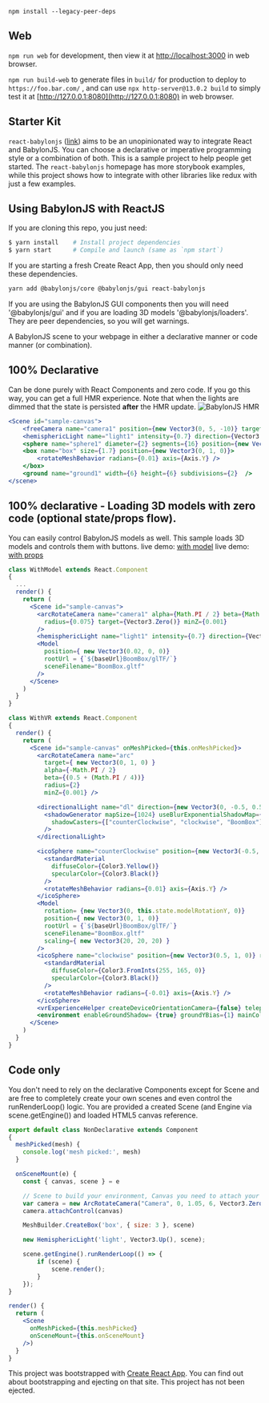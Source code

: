 ```
npm install --legacy-peer-deps
```
## Web
`npm run web` for development, then view it at [http://localhost:3000](http://localhost:3000) in web browser.

`npm run build-web` to generate files in `build/` for production to deploy to `https://foo.bar.com/` , and can use `npx http-server@13.0.2 build` to simply test it at [http://127.0.0.1:8080](http://127.0.0.1:8080) in web browser.

## Starter Kit
`react-babylonjs` ([link](https://github.com/brianzinn/react-babylonjs)) aims to be an unopinionated way to integrate React and BabylonJS.  You can choose a declarative or imperative programming style or a combination of both.  This is a sample project to help people get started.  The `react-babylonjs` homepage has more storybook examples, while this project shows how to integrate with other libraries like redux with just a few examples.

## Using BabylonJS with ReactJS

If you are cloning this repo, you just need:
```bash
$ yarn install    # Install project dependencies
$ yarn start      # Compile and launch (same as `npm start`)
```

If you are starting a fresh Create React App, then you should only need these dependencies.
```csh
yarn add @babylonjs/core @babylonjs/gui react-babylonjs
```

If you are using the BabylonJS GUI components then you will need '@babylonjs/gui' and if you are loading 3D models '@babylonjs/loaders'.  They are peer dependencies, so you will get warnings.

A BabylonJS scene to your webpage in either a declarative manner or code manner (or combination).

## 100% Declarative
Can be done purely with React Components and zero code.  If you go this way, you can get a full HMR experience.  Note that when the lights are dimmed that the state is persisted **after** the HMR update.
![BabylonJS HMR](https://raw.githubusercontent.com/brianzinn/react-babylonjs/master/media/react-babylonjs-hmr.gif)
```jsx
<Scene id="sample-canvas">
    <freeCamera name="camera1" position={new Vector3(0, 5, -10)} target={Vector3.Zero()} />
    <hemisphericLight name="light1" intensity={0.7} direction={Vector3.Up()} />
    <sphere name="sphere1" diameter={2} segments={16} position={new Vector3(0, 1, 0)} />
    <box name="box" size={1.7} position={new Vector3(0, 1, 0)}>
        <rotateMeshBehavior radians={0.01} axis={Axis.Y} />
    </box>
    <ground name="ground1" width={6} height={6} subdivisions={2}  />
</scene>
```

## 100% declarative - Loading 3D models with zero code (optional state/props flow).
You can easily control BabylonJS models as well.  This sample loads 3D models and controls them with buttons.
live demo: [with model](https://brianzinn.github.io/create-react-app-babylonjs/withModel)
live demo: [with props](https://brianzinn.github.io/create-react-app-babylonjs/withProps)
```jsx
class WithModel extends React.Component 
{
  ...
  render() {
    return (
      <Scene id="sample-canvas">
        <arcRotateCamera name="camera1" alpha={Math.PI / 2} beta={Math.PI / 2}
          radius={0.075} target={Vector3.Zero()} minZ={0.001}
        />
        <hemisphericLight name="light1" intensity={0.7} direction={Vector3.Up()} />
        <Model
          position={ new Vector3(0.02, 0, 0)}
          rootUrl = {`${baseUrl}BoomBox/glTF/`}
          sceneFilename="BoomBox.gltf"
        />
      </Scene>
    )
  }
}
```

```jsx
class WithVR extends React.Component
{
  render() {
    return (
      <Scene id="sample-canvas" onMeshPicked={this.onMeshPicked}>
        <arcRotateCamera name="arc"
          target={ new Vector3(0, 1, 0) }
          alpha={-Math.PI / 2}
          beta={(0.5 + (Math.PI / 4))}
          radius={2}
          minZ={0.001} />

        <directionalLight name="dl" direction={new Vector3(0, -0.5, 0.5)} position = {new Vector3(0, 2, 0.5)}>
          <shadowGenerator mapSize={1024} useBlurExponentialShadowMap={true} blurKernel={32}
            shadowCasters={["counterClockwise", "clockwise", "BoomBox"]}
          />
        </directionalLight>

        <icoSphere name="counterClockwise" position={new Vector3(-0.5, 1, 0)} radius={0.2} flat={true} subdivisions={1}>
          <standardMaterial
            diffuseColor={Color3.Yellow()}
            specularColor={Color3.Black()}
          />
          <rotateMeshBehavior radians={0.01} axis={Axis.Y} />
        </icoSphere>
        <Model
          rotation= {new Vector3(0, this.state.modelRotationY, 0)}
          position={ new Vector3(0, 1, 0)}
          rootUrl = {`${baseUrl}BoomBox/glTF/`}
          sceneFilename="BoomBox.gltf"
          scaling={ new Vector3(20, 20, 20) }
        />
        <icoSphere name="clockwise" position={new Vector3(0.5, 1, 0)} radius={0.2} flat={true} subdivisions={1}>
          <standardMaterial
            diffuseColor={Color3.FromInts(255, 165, 0)}
            specularColor={Color3.Black()}
          />
          <rotateMeshBehavior radians={-0.01} axis={Axis.Y} />
        </icoSphere>
        <vrExperienceHelper createDeviceOrientationCamera={false} teleportEnvironmentGround={true} />
        <environment enableGroundShadow= {true} groundYBias={1} mainColor={Color3.FromHexString("#74b9ff")} />
      </Scene>
    )
  }
}
```

## Code only
You don't need to rely on the declarative Components except for Scene and are free to completely create your own scenes and even control the runRenderLoop() logic.  You are provided a created Scene (and Engine via scene.getEngine()) and loaded HTML5 canvas reference.
```jsx
export default class NonDeclarative extends Component 
{
  meshPicked(mesh) {
    console.log('mesh picked:', mesh)
  }

  onSceneMount(e) {
    const { canvas, scene } = e

    // Scene to build your environment, Canvas you need to attach your camera.       
    var camera = new ArcRotateCamera("Camera", 0, 1.05, 6, Vector3.Zero(), scene)
    camera.attachControl(canvas)

    MeshBuilder.CreateBox('box', { size: 3 }, scene)

    new HemisphericLight('light', Vector3.Up(), scene);

    scene.getEngine().runRenderLoop(() => {
        if (scene) {
            scene.render();
        }
    });
}

render() {
  return (
    <Scene
      onMeshPicked={this.meshPicked}
      onSceneMount={this.onSceneMount}
    />)
  }
}
```

This project was bootstrapped with [Create React App](https://github.com/facebookincubator/create-react-app).
You can find out about bootstrapping and ejecting on that site.  This project has not been ejected.
